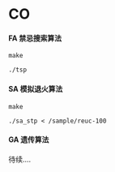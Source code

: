 # CO


#### FA 禁忌搜索算法

```
make
```
```
./tsp
```
#### SA 模拟退火算法
```
make
```
```
./sa_stp < /sample/reuc-100
```

#### GA 遗传算法

待续....
